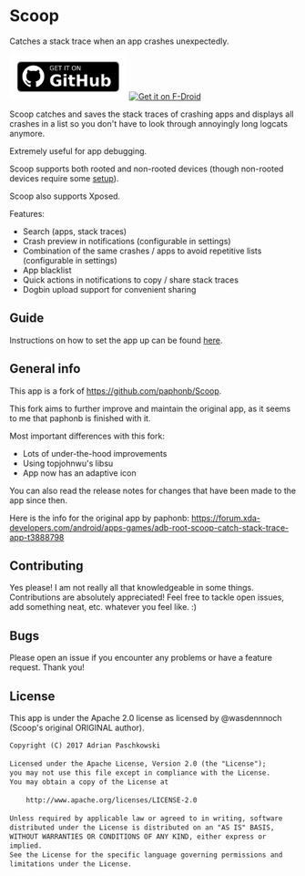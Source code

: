 # Scoop

Catches a stack trace when an app crashes unexpectedly.

[<img src="images/get-it-on-github.png"
      alt="Get it on GitHub"
      height="80">](https://github.com/TacoTheDank/Scoop/releases)
[<img src="https://fdroid.gitlab.io/artwork/badge/get-it-on.png"
      alt="Get it on F-Droid"
      height="80">](https://f-droid.org/packages/taco.scoop/)

Scoop catches and saves the stack traces of crashing apps and displays all crashes in a list so you don't
have to look through annoyingly long logcats anymore.

Extremely useful for app debugging.

Scoop supports both rooted and non-rooted devices (though non-rooted devices require some [setup](https://github.com/TacoTheDank/Scoop#guide)).

Scoop also supports Xposed.

Features:
- Search (apps, stack traces)
- Crash preview in notifications (configurable in settings)
- Combination of the same crashes / apps to avoid repetitive lists (configurable in settings)
- App blacklist
- Quick actions in notifications to copy / share stack traces
- Dogbin upload support for convenient sharing


## Guide

Instructions on how to set the app up can be found [here](https://github.com/TacoTheDank/Scoop/wiki).


## General info

This app is a fork of https://github.com/paphonb/Scoop.

This fork aims to further improve and maintain the original app, as it seems to me that paphonb is finished with it.

Most important differences with this fork:
- Lots of under-the-hood improvements
- Using topjohnwu's libsu
- App now has an adaptive icon

You can also read the release notes for changes that have been made to the app since then.

Here is the info for the original app by paphonb: https://forum.xda-developers.com/android/apps-games/adb-root-scoop-catch-stack-trace-app-t3888798


## Contributing

Yes please! I am not really all that knowledgeable in some things.
Contributions are absolutely appreciated!
Feel free to tackle open issues, add something neat, etc. whatever you feel like. :)


## Bugs

Please open an issue if you encounter any problems or have a feature request. Thank you!


## License

This app is under the Apache 2.0 license as licensed by @wasdennnoch (Scoop's original ORIGINAL author).

```
Copyright (C) 2017 Adrian Paschkowski

Licensed under the Apache License, Version 2.0 (the "License");
you may not use this file except in compliance with the License.
You may obtain a copy of the License at

    http://www.apache.org/licenses/LICENSE-2.0

Unless required by applicable law or agreed to in writing, software
distributed under the License is distributed on an "AS IS" BASIS,
WITHOUT WARRANTIES OR CONDITIONS OF ANY KIND, either express or implied.
See the License for the specific language governing permissions and
limitations under the License.
```
